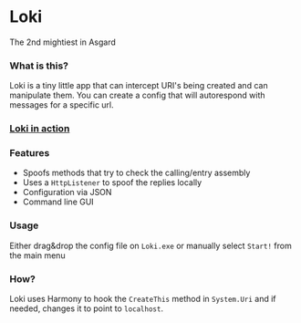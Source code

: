 # Loki
The 2nd mightiest in Asgard

### What is this?

Loki is a tiny little app that can intercept URI's being created and can manipulate them.
You can create a config that will autorespond with messages for a specific url.

### [Loki in action](https://youtu.be/ptoRrPg_Khc)

### Features

- Spoofs methods that try to check the calling/entry assembly
- Uses a `HttpListener` to spoof the replies locally
- Configuration via JSON
- Command line GUI

### Usage

Either drag&drop the config file on `Loki.exe` or manually select `Start!` from the main menu

### How?

Loki uses Harmony to hook the `CreateThis` method in `System.Uri` and if needed, changes it to point to `localhost`.
